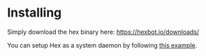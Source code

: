 # Installing

Simply download the hex binary here: https://hexbot.io/downloads/

You can setup Hex as a system daemon by following [this example](https://github.com/hexbotio/hex/blob/master/docs/examples/run-as-systemd.md).

